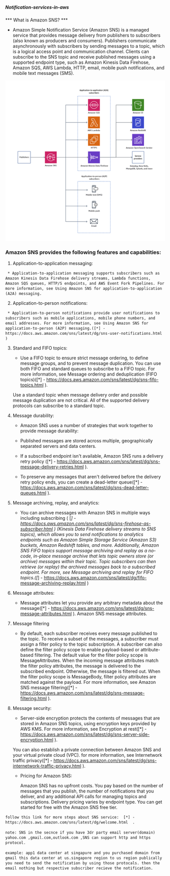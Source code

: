 ##### Notification-services-in-aws

***  What is Amazon SNS? ***

   * Amazon Simple Notification Service (Amazon SNS) is a managed service that provides message delivery from publishers to subscribers (also known as producers and consumers). Publishers communicate asynchronously with subscribers by sending messages to a topic, which is a logical access point and communication channel. Clients can subscribe to the SNS topic and receive published messages using a supported endpoint type, such as Amazon Kinesis Data Firehose, Amazon SQS, AWS Lambda, HTTP, email, mobile push notifications, and mobile text messages (SMS).

![Alt text](sns-delivery-protocols.png)

   ### Amazon SNS provides the following features and capabilities:

   1. Application-to-application messaging:

     * Application-to-application messaging supports subscribers such as Amazon Kinesis Data Firehose delivery streams, Lambda functions, Amazon SQS queues, HTTP/S endpoints, and AWS Event Fork Pipelines. For more information, see Using Amazon SNS for application-to-application (A2A) messaging.  
   
   2. Application-to-person notifications:
      
     * Application-to-person notifications provide user notifications to subscribers such as mobile applications, mobile phone numbers, and email addresses. For more information, see Using Amazon SNS for application-to-person (A2P) messaging.([*] - https://docs.aws.amazon.com/sns/latest/dg/sns-user-notifications.html ) 

   3. Standard and FIFO topics:

      * Use a FIFO topic to ensure strict message ordering, to define message groups, and to prevent message duplication. You can use both FIFO and standard queues to subscribe to a FIFO topic. For more information, see Message ordering and deduplication (FIFO topics)([*] - https://docs.aws.amazon.com/sns/latest/dg/sns-fifo-topics.html ).
      
      Use a standard topic when message delivery order and possible message duplication are not critical. All of the supported delivery protocols can subscribe to a standard topic.

   4. Message durability:

      * Amazon SNS uses a number of strategies that work together to provide message durability:

      * Published messages are stored across multiple, geographically separated servers and data centers.

      * If a subscribed endpoint isn't available, Amazon SNS runs a delivery retry policy ([*] - https://docs.aws.amazon.com/sns/latest/dg/sns-message-delivery-retries.html ).
       
      * To preserve any messages that aren't delivered before the delivery retry policy ends, you can create a dead-letter queue([*] - https://docs.aws.amazon.com/sns/latest/dg/sns-dead-letter-queues.html ).

   5. Message archiving, replay, and analytics:

      * You can archive messages with Amazon SNS in multiple ways including subscribing ( [*] - https://docs.aws.amazon.com/sns/latest/dg/sns-firehose-as-subscriber.html ) (Kinesis Data Firehose delivery streams to SNS topics), which allows you to send notifications to analytics endpoints such as Amazon Simple Storage Service (Amazon S3) buckets, Amazon Redshift tables, and more. Additionally, Amazon SNS FIFO topics support message archiving and replay as a no-code, in-place message archive that lets topic owners store (or archive) messages within their topic. Topic subscribers can then retrieve (or replay) the archived messages back to a subscribed endpoint. For more, see Message archiving and replay for FIFO topics.([*] - https://docs.aws.amazon.com/sns/latest/dg/fifo-message-archiving-replay.html )  
    
   6. Message attributes:
     
      * Message attributes let you provide any arbitrary metadata about the message([*] - https://docs.aws.amazon.com/sns/latest/dg/sns-message-attributes.html ). Amazon SNS message attributes.

   7. Message filtering
      
      * By default, each subscriber receives every message published to the topic. To receive a subset of the messages, a subscriber must assign a filter policy to the topic subscription. A subscriber can also define the filter policy scope to enable payload-based or attribute-based filtering. The default value for the filter policy scope is MessageAttributes. When the incoming message attributes match the filter policy attributes, the message is delivered to the subscribed endpoint. Otherwise, the message is filtered out. When the filter policy scope is MessageBody, filter policy attributes are matched against the payload. For more information, see Amazon SNS message filtering([*] - https://docs.aws.amazon.com/sns/latest/dg/sns-message-filtering.html ).

   8. Message security:
      
      * Server-side encryption protects the contents of messages that are stored in Amazon SNS topics, using encryption keys provided by AWS KMS. For more information, see Encryption at rest([*] - https://docs.aws.amazon.com/sns/latest/dg/sns-server-side-encryption.html ).

      You can also establish a private connection between Amazon SNS and your virtual private cloud (VPC). for more information, see Internetwork traffic privacy([*] - https://docs.aws.amazon.com/sns/latest/dg/sns-internetwork-traffic-privacy.html ).

      * Pricing for Amazon SNS:
        
        Amazon SNS has no upfront costs. You pay based on the number of messages that you publish, the number of notifications that you deliver, and any additional API calls for managing topics and subscriptions. Delivery pricing varies by endpoint type. You can get started for free with the Amazon SNS free tier.
   
    follow this link for more steps about SNS service:  [*] - https://docs.aws.amazon.com/sns/latest/dg/welcome.html  .

    note: SNS in the secnce if you have 3dr party email server(domain) yahoo.com ,gmail.com,outlook.com ,SNS can support http and https protocol.

    example: app1 data center at singapure and you purchased domain from gmail this data center at us.singapore region to us region publically you need to send the notification by using those protocals. then the email nothing but respective subscriber recieve the notification.